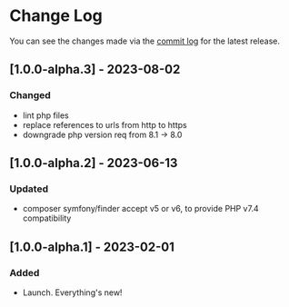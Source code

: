# Change Log

You can see the changes made via the [commit log](https://github.com/themehybrid/hybrid-filesystem/commits/master) for the latest release.

## [1.0.0-alpha.3] - 2023-08-02

### Changed

- lint php files
- replace references to urls from http to https
- downgrade php version req from 8.1 -> 8.0

## [1.0.0-alpha.2] - 2023-06-13

### Updated

- composer symfony/finder accept v5 or v6, to provide PHP v7.4 compatibility

## [1.0.0-alpha.1] - 2023-02-01

### Added

- Launch.  Everything's new!
